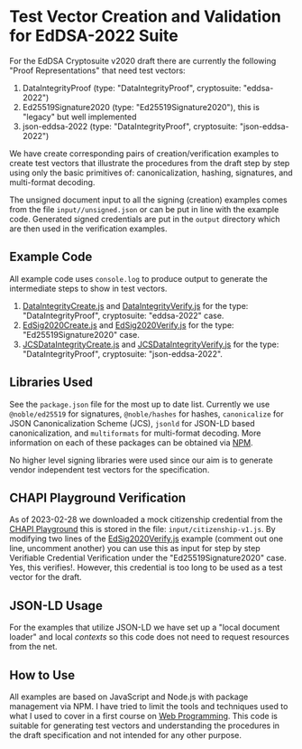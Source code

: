 # Test Vector Creation and Validation for EdDSA-2022 Suite

For the EdDSA Cryptosuite v2020 draft there are currently the following 
"Proof Representations" that need test vectors:

1. DataIntegrityProof (type: "DataIntegrityProof", cryptosuite: "eddsa-2022")
2. Ed25519Signature2020 (type: "Ed25519Signature2020"), this is "legacy" but well implemented
3. json-eddsa-2022 (type: "DataIntegrityProof", cryptosuite: "json-eddsa-2022")

We have create corresponding pairs of creation/verification examples to create test vectors
that illustrate the procedures from the draft step by step using only the basic primitives
of: canonicalization, hashing, signatures, and multi-format decoding.

The unsigned document input to all the signing (creation) examples comes from the file
`input//unsigned.json` or can be put in line with the example code. Generated signed
credentials are put in the `output` directory which are then used in the verification
examples.

## Example Code

All example code uses `console.log` to produce output to generate the intermediate steps to show in test vectors.

1. [DataIntegrityCreate.js](DataIntegrityCreate.js) and [DataIntegrityVerify.js](DataIntegrityVerify.js) for the type: "DataIntegrityProof", cryptosuite: "eddsa-2022" case.
2. [EdSig2020Create.js](EdSig2020Create.js) and [EdSig2020Verify.js](EdSig2020Verify.js) for the type: "Ed25519Signature2020" case.
3. [JCSDataIntegrityCreate.js](JCSDataIntegrityCreate.js) and [JCSDataIntegrityVerify.js](JCSDataIntegrityVerify.js) for the type: "DataIntegrityProof", cryptosuite: "json-eddsa-2022".

## Libraries Used

See the `package.json` file for the most up to date list. Currently we use `@noble/ed25519` for signatures, 
`@noble/hashes` for hashes, `canonicalize` for JSON Canonicalization Scheme (JCS), `jsonld` for JSON-LD based canonicalization, and `multiformats` for multi-format decoding. More information on each of these packages can be obtained via [NPM](https://www.npmjs.com/).

No higher level signing libraries were used since our aim is to generate vendor independent test vectors for the specification.

## CHAPI Playground Verification

As of 2023-02-28 we downloaded a mock citizenship credential from the [CHAPI Playground](https://playground.chapi.io/issuer) this is stored in the file: `input/citizenship-v1.js`. By modifying two lines of the [EdSig2020Verify.js](EdSig2020Verify.js) example (comment out one line, uncomment another) you can use this as input for step by step Verifiable Credential Verification under the "Ed25519Signature2020" case. Yes, this verifies!. However, this credential is too long to be used as a test vector for the draft.

## JSON-LD Usage

For the examples that utilize JSON-LD we have set up a "local document loader" and  local *contexts* so this code does not need to request resources from the net.

## How to Use

All examples are based on JavaScript and Node.js with package management via NPM. I have tried to limit the tools and techniques used to what I used to cover in a first course on [Web Programming](https://www.grotto-networking.com/WebsiteDevelopment/WebDev.html). This code is suitable for generating test vectors and understanding the procedures in the draft specification and not intended for any other purpose.


